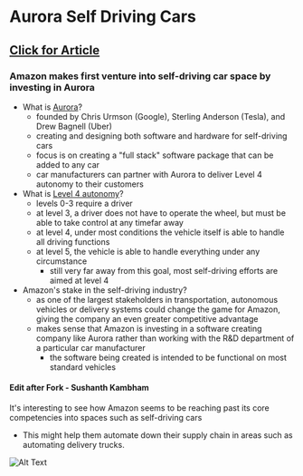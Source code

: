 # Aurora Self Driving Cars

## [Click for Article](https://www.wired.com/story/amazon-aurora-self-driving-investment-funding-series-b)

### Amazon makes first venture into self-driving car space by investing in Aurora
* What is [Aurora](https://aurora.tech/)?
	* founded by Chris Urmson (Google), Sterling Anderson (Tesla), and Drew Bagnell (Uber)
	* creating and designing both software and hardware for self-driving cars
	* focus is on creating a "full stack" software package that can be added to any car
	* car manufacturers can partner with Aurora to deliver Level 4 autonomy to their customers
* What is [Level 4 autonomy](https://www.nhtsa.gov/technology-innovation/automated-vehicles-safety)?
	* levels 0-3 require a driver 
	* at level 3, a driver does not have to operate the wheel, but must be able to take control at any timefar away 
	* at level 4, under most conditions the vehicle itself is able to handle all driving functions
	* at level 5, the vehicle is able to handle everything under any circumstance 
		* still very far away from this goal, most self-driving efforts are aimed at level 4
* Amazon's stake in the self-driving industry?
	* as one of the largest stakeholders in transportation, autonomous vehicles or delivery systems could change the game for Amazon, giving the company an even greater competitive advantage
	* makes sense that Amazon is investing in a software creating company like Aurora rather than working with the R&D department of a particular car manufacturer
		* the software being created is intended to be functional on most standard vehicles 



#### Edit after Fork - Sushanth Kambham
It's interesting to see how Amazon seems to be reaching past its core competencies into spaces such as self-driving cars

* This might help them automate down their supply chain in areas such as automating delivery trucks.

![Alt Text](https://aurora.tech/assets/images/car1.jpg)
